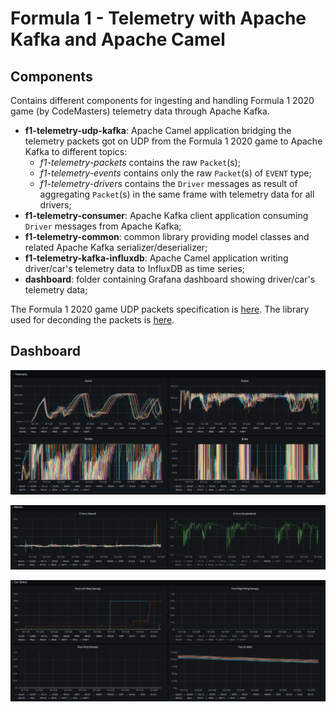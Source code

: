 # Formula 1 - Telemetry with Apache Kafka and Apache Camel

## Components

Contains different components for ingesting and handling Formula 1 2020 game (by CodeMasters) telemetry data through Apache Kafka.

* **f1-telemetry-udp-kafka**: Apache Camel application bridging the telemetry packets got on UDP from the Formula 1 2020 game to Apache Kafka to different topics:
    * _f1-telemetry-packets_ contains the raw `Packet`(s);
    * _f1-telemetry-events_ contains only the raw `Packet`(s) of `EVENT` type;
    * _f1-telemetry-drivers_ contains the `Driver` messages as result of aggregating `Packet`(s) in the same frame with telemetry data for all drivers;
* **f1-telemetry-consumer**: Apache Kafka client application consuming `Driver` messages from Apache Kafka;
* **f1-telemetry-common**: common library providing model classes and related Apache Kafka serializer/deserializer;
* **f1-telemetry-kafka-influxdb**: Apache Camel application writing driver/car's telemetry data  to InfluxDB as time series; 
* **dashboard**: folder containing Grafana dashboard showing driver/car's telemetry data;

The Formula 1 2020 game UDP packets specification is [here](https://forums.codemasters.com/topic/50942-f1-2020-udp-specification/).
The library used for deconding the packets is [here](https://github.com/ppatierno/formula1-telemetry).

## Dashboard

![Telemetry](./images/01-telemetry.png)

![Motion](./images/02-motion.png)

![Car Status](./images/03-carstatus.png)